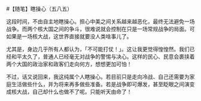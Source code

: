 #【随笔】瞎操心（五八五）

这段时间，不由自主地瞎操心。担心中美之间关系越来越恶化，最终无法避免一场战争。而两个核大国之间的争斗，很难说就会控制在只是一场常规战争的局面。可如果是一场核大战，这世界直接就要没人类啥事儿了。

尤其是，身边几乎所有人都认为，「不可能打仗！」。这让我更觉得惶惶然。我们已经和平太久了，普通人已经毫无对战争的警惕与决心。这样的民心、民意会裹挟着两个大国的政治家和政客们走向何方，想想更加可怕！

不过，话又说回来，我这纯属个人瞎操心。若目前只是走向冷战、自己还需要为家庭生活做些什么，并为将来再多做些准备。若是战争即可爆发，甚至眨眼之间演变成核大战，自己却什么也做不了呢。只能听天由命了！